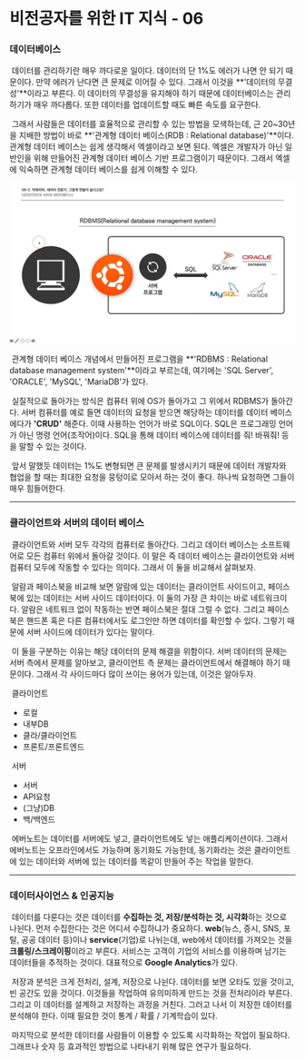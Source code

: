 # 비전공자를 위한 IT 지식 - 06



### 데이터베이스

​	데이터를 관리하기란 매우 까다로운 일이다. 데이터의 단 1%도 에러가 나면 안 되기 때문이다. 만약 에러가 난다면 큰 문제로 이어질 수 있다. 그래서 이것을 **'데이터의 무결성'**이라고 부른다. 이 데이터의 무결성을 유지해야 하기 때문에 데이터베이스는 관리하기가 매우 까다롭다. 또한 데이터를 업데이트할 때도 빠른 속도를 요구한다.

​	그래서 사람들은 데이터를 효율적으로 관리할 수 있는 방법을 모색하는데, 근 20~30년을 지배한 방법이 바로 **'관계형 데이터 베이스(RDB : Relational database)'**이다. 관계형 데이터 베이스는 쉽게 생각해서 엑셀이라고 보면 된다. 엑셀은 개발자가 아닌 일반인을 위해 만들어진 관계형 데이터 베이스 기반 프로그램이기 때문이다. 그래서 엑셀에 익숙하면 관계형 데이터 베이스를 쉽게 이해할 수 있다.



![database](IT_06.assets/database.webp)



​	관계형 데이터 베이스 개념에서 만들어진 프로그램을 **'RDBMS : Relational database management system'**이라고 부르는데, 여기에는 'SQL Server', 'ORACLE', 'MySQL', 'MariaDB'가 있다.

​	실질적으로 돌아가는 방식은 컴퓨터 위에 OS가 돌아가고 그 위에서 RDBMS가 돌아간다. 서버 컴퓨터를 예로 들면 데이터의 요청을 받으면 해당하는 데이터를 데이터 베이스에다가 **'CRUD'** 해준다. 이때 사용하는 언어가 바로 SQL이다. SQL은 프로그래밍 언어가 아닌 명령 언어(조작어)이다. SQL을 통해 데이터 베이스에 데이터를 줘! 바꿔줘! 등을 말할 수 있는 것이다. 

​	앞서 말했듯 데이터는 1%도 변형되면 큰 문제를 발생시키기 때문에 데이터 개발자와 협업을 할 때는 최대한 요청을 뭉텅이로 모아서 하는 것이 좋다. 하나씩 요청하면 그들이 매우 힘들어한다. 



---



### 클라이언트와 서버의 데이터 베이스

​	클라이언트와 서버 모두 각각의 컴퓨터로 돌아간다. 그리고 데이터 베이스는 소프트웨어로 모든 컴퓨터 위에서 돌아갈 것이다. 이 말은 즉 데이터 베이스는 클라이언트와 서버 컴퓨터 모두에 작동할 수 있다는 의미다. 그래서 이 둘을 비교해서 살펴보자.

​	알람과 페이스북을 비교해 보면 알람에 있는 데이터는 클라이언트 사이드이고, 페이스북에 있는 데이터는 서버 사이드 데이터이다. 이 둘의 가장 큰 차이는 바로 네트워크이다. 알람은 네트워크 없이 작동하는 반면 페이스북은 절대 그럴 수 없다. 그리고 페이스북은 핸드폰 혹은 다른 컴퓨터에서도 로그인만 하면 데이터를 확인할 수 있다. 그렇기 때문에 서버 사이드에 데이터가 있다는 말이다. 

​	이 둘을 구분하는 이유는 해당 데이터의 문제 해결을 위함이다. 서버 데이터의 문제는 서버 측에서 문제를 알아보고, 클라이언트 측 문제는 클라이언트에서 해결해야 하기 때문이다. 그래서 각 사이드마다 많이 쓰이는 용어가 있는데, 이것은 알아두자.

​	클라이언트

- 로컬
- 내부DB
- 클라/클라이언트
- 프론트/프론트엔드



​	서버

- 서버
- API요청
- (그냥)DB
- 백/백엔드



​	에버노트는 데이터를 서버에도 넣고, 클라이언트에도 넣는 애플리케이션이다. 그래서 에버노트는 오프라인에서도 가능하며 동기화도 가능한데, 동기화라는 것은 클라이언트에 있는 데이터와 서버에 있는 데이터를 똑같이 만들어 주는 작업을 말한다.



---



### 데이터사이언스 & 인공지능

​	데이터를 다룬다는 것은 데이터를 **수집하는 것, 저장/분석하는 것, 시각화**하는 것으로 나뉜다. 먼저 수집한다는 것은 어디서 수집하냐가 중요하다. **web**(뉴스, 증시, SNS, 포탈, 공공 데이터 등)이나 **service**(기업)로 나뉘는데, web에서 데이터를 가져오는 것을 **크롤링/스크레이핑**이라고 부른다. 서비스는 고객이 기업의 서비스를 이용하며 남기는 데이터들을 추적하는 것이다. 대표적으로 **Google Analytics**가 있다.

​	저장과 분석은 크게 전처리, 설계, 저장으로 나뉜다. 데이터를 보면 오타도 있을 것이고, 빈 공간도 있을 것이다. 이것들을 작업하여 유의미하게 만드는 것을 전처리이라 부른다. 그리고 이 데이터를 설계하고 저장하는 과정을 거친다. 그러고 나서 이 저장한 데이터를 분석해야 한다. 이때 필요한 것이 통계 / 확률 / 기계학습이 있다.

​	마지막으로 분석한 데이터를 사람들이 이용할 수 있도록 시각화하는 작업이 필요하다. 그래프나 숫자 등 효과적인 방법으로 나타내기 위해 많은 연구가 필요하다. 

